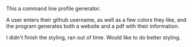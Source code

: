 This a command line profile generator.

A user enters their github username, as well as a few colors they like, and the program generates both a website and a pdf with their information.

I didn't finish the styling, ran out of time. Would like to do better styling.